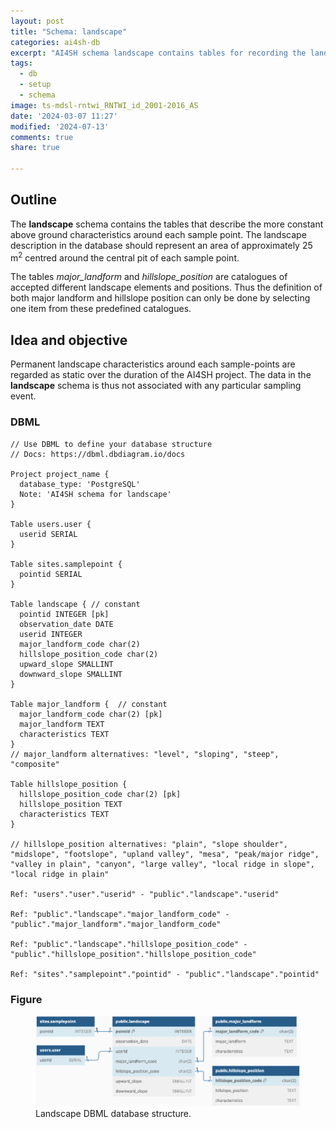 ```yaml
---
layout: post
title: "Schema: landscape"
categories: ai4sh-db
excerpt: "AI4SH schema landscape contains tables for recording the landscape and the sample point topographic setting. The registered properties are considered permanent over the AI4SH project duration."
tags:
  - db
  - setup
  - schema
image: ts-mdsl-rntwi_RNTWI_id_2001-2016_AS
date: '2024-03-07 11:27'
modified: '2024-07-13'
comments: true
share: true

---
```


## Outline

The **landscape** schema contains the tables that describe the more constant above ground characteristics around each sample point. The landscape description in the database should represent an area of approximately 25 m<sup>2</sup> centred around the central pit of each sample point.

The tables _major_landform_ and _hillslope_position_ are catalogues of accepted different landscape elements and positions. Thus the definition of both major landform and hillslope position can only be done by selecting one item from these predefined catalogues.

## Idea and objective

Permanent landscape characteristics around each sample-points are regarded as static over the duration of the AI4SH project. The data in the **landscape** schema is thus not associated with any particular sampling event.

### DBML

```
// Use DBML to define your database structure
// Docs: https://dbml.dbdiagram.io/docs

Project project_name {
  database_type: 'PostgreSQL'
  Note: 'AI4SH schema for landscape'
}

Table users.user {
  userid SERIAL
}

Table sites.samplepoint {
  pointid SERIAL
}

Table landscape { // constant
  pointid INTEGER [pk]
  observation_date DATE
  userid INTEGER
  major_landform_code char(2)
  hillslope_position_code char(2)
  upward_slope SMALLINT
  downward_slope SMALLINT
}

Table major_landform {  // constant
  major_landform_code char(2) [pk]
  major_landform TEXT
  characteristics TEXT
}
// major_landform alternatives: "level", "sloping", "steep", "composite"

Table hillslope_position {
  hillslope_position_code char(2) [pk]
  hillslope_position TEXT
  characteristics TEXT
}

// hillslope_position alternatives: "plain", "slope shoulder", "midslope", "footslope", "upland valley", "mesa", "peak/major ridge", "valley in plain", "canyon", "large valley", "local ridge in slope", "local ridge in plain"

Ref: "users"."user"."userid" - "public"."landscape"."userid"

Ref: "public"."landscape"."major_landform_code" - "public"."major_landform"."major_landform_code"

Ref: "public"."landscape"."hillslope_position_code" - "public"."hillslope_position"."hillslope_position_code"

Ref: "sites"."samplepoint"."pointid" - "public"."landscape"."pointid"
```

### Figure

<figure>
<a href="../../images/DBML_schema-landcapse.png">
<img src="../../images/DBML_schema-landscape.png"></a>
<figcaption>Landscape DBML database structure.</figcaption>
</figure>
